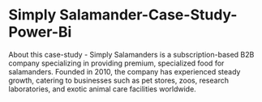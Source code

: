 # Simply Salamander-Case-Study-Power-Bi
About this case-study - Simply Salamanders is a subscription-based B2B company specializing in providing premium, specialized food for salamanders. Founded in 2010, the company has experienced steady growth, catering to businesses such as pet stores, zoos, research laboratories, and exotic animal care facilities worldwide.
